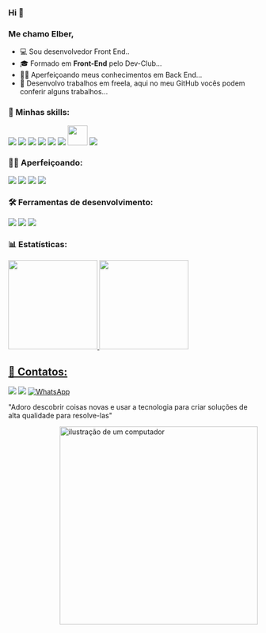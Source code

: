 ### Hi 👋
### Me chamo Elber,

- 💻 Sou desenvolvedor Front End..
- 🎓 Formado em **Front-End** pelo Dev-Club...
- 👨‍💻 Aperfeiçoando meus conhecimentos em Back End...
- 💼 Desenvolvo trabalhos em freela, aqui no meu GitHub vocês podem conferir alguns trabalhos...

### 🚀 Minhas skills:
<div>
<img src="https://devicons.dev.br/icons?icon=HTML&size=48&theme=light&perline=1"/>
<img src="https://devicons.dev.br/icons?icon=CSS&size=48&theme=light&perline=1"/>
<img src="https://devicons.dev.br/icons?icon=JavaScript&size=48&theme=light&perline=1"/>
<img src="https://devicons.dev.br/icons?icon=React&size=48&theme=light&perline=1"/>
<img src="https://devicons.dev.br/icons?icon=TailwindCSS&size=48&theme=light&perline=1" />
<img src="https://devicons.dev.br/icons?icon=StyledComponents&size=48&theme=light&perline=1" />
<img src="https://cdn.jsdelivr.net/gh/devicons/devicon/icons/git/git-original.svg" width="40" height="40"/> 
<img src="https://devicons.dev.br/icons?icon=Github&size=48&theme=dark&perline=1"/>     
</div>


### 👨‍💻 Aperfeiçoando:

<div>
<img src="https://devicons.dev.br/icons?icon=NodeJS&size=48&theme=light&perline=1"/> 
<img src="https://devicons.dev.br/icons?icon=ExpressJS&size=48&theme=light&perline=1"/>
<img src="https://devicons.dev.br/icons?icon=PostgreSQL&size=48&theme=light&perline=1"/>
<img src="https://devicons.dev.br/icons?icon=Firebase&size=48&theme=light&perline=1"/>
</div>


### 🛠️ Ferramentas de desenvolvimento:
<div>
<img src="https://devicons.dev.br/icons?icon=VSCode&size=48&theme=light&perline=1"/> 
<img src="https://devicons.dev.br/icons?icon=Figma&size=48&theme=light&perline=1"/>
<img src="https://devicons.dev.br/icons?icon=Vite&size=48&theme=light&perline=1"/>
</div>


### 📊 Estatísticas:
<div>
<a href="https://github.com/Elber04726">
<img height="180em" src="https://github-readme-stats.vercel.app/api/top-langs/?username=Elber04726&layout=compact&langs_count=7&theme=dracula"/>
<img height="180em" src="https://github-readme-stats.vercel.app/api?username=Elber04726&show_icons=true&theme=dracula&include_all_commits=true&count_private=true"/>
</div>



## 📱 Contatos:
<div>
<a href = "mailto:elber3910@gmail.com"><img src="https://img.shields.io/badge/Gmail-D14836?style=for-the-badge&logo=gmail&logoColor=white" target="_blank"></a>
<a href="https://www.linkedin.com/in/elber-luiz" target="_blank"><img src="https://img.shields.io/badge/-LinkedIn-%230077B5?style=for-the-badge&logo=linkedin&logoColor=white" target="_blank"></a>  
<a href="https://wa.me/5535984278117" title="WhatsApp">
  <img src="https://img.shields.io/badge/-WhatsApp-25d366?style=flat-square&labelColor=25d366&logo=whatsapp&logoColor=white&link=" alt="WhatsApp"/></a> 
</div>

<div>
<p>"Adoro descobrir coisas novas e usar a tecnologia para criar soluções de alta qualidade para resolve-las"</p>
</div>

<img src="https://raw.githubusercontent.com/MicaelliMedeiros/micaellimedeiros/master/image/computer-illustration.png" alt="ilustração de um computador" min-width="400px" max-width="400px" width="400px" align="right">
